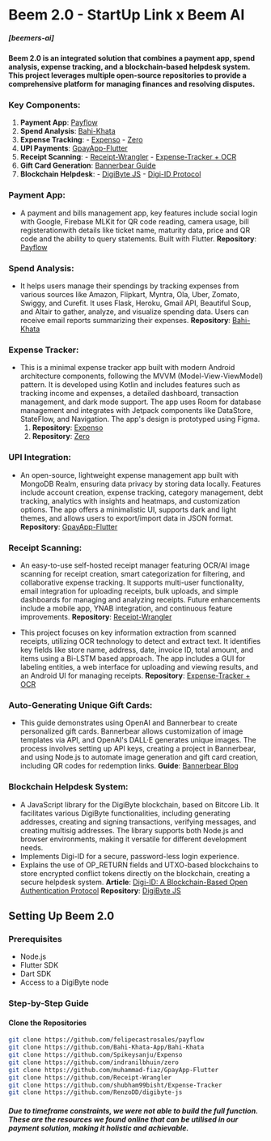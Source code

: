 
# Beem 2.0 - StartUp Link x Beem AI

##### [beemers-ai]
#### Beem 2.0 is an integrated solution that combines a payment app, spend analysis, expense tracking, and a blockchain-based helpdesk system. This project leverages multiple open-source repositories to provide a comprehensive platform for managing finances and resolving disputes.

### Key Components: 
1. **Payment App**: [Payflow](https://github.com/felipecastrosales/payflow) 
2. **Spend Analysis**: [Bahi-Khata](https://github.com/Bahi-Khata-App/Bahi-Khata) 
3. **Expense Tracking**: 
		- [Expenso](https://github.com/Spikeysanju/Expenso) 
		- [Zero](https://github.com/indranilbhuin/zero) 
4. **UPI Payments**: [GpayApp-Flutter](https://github.com/muhammad-fiaz/GpayApp-Flutter) 
5. **Receipt Scanning**: 
	   - [Receipt-Wrangler](https://github.com/Receipt-Wrangler) 
	   - [Expense-Tracker + OCR](https://github.com/shubham99bisht/Expense-Tracker) 
6. **Gift Card Generation**: [Bannerbear Guide](https://www.bannerbear.com/blog/how-to-auto-generate-unique-gift-cards-with-open-ai-and-bannerbear-nodejs/) 
7. **Blockchain Helpdesk**: 
       - [DigiByte JS](https://github.com/RenzoDD/digibyte-js) 
       - [Digi-ID Protocol](https://medium.com/geekculture/digi-id-a-blockchain-based-open-authentication-protocol-14f60446e39e)


### Payment App:
   - A payment and bills management app, key features include social login with Google, Firebase MLKit for QR code reading, camera usage, bill registerationwith details like ticket name, maturity data, price and QR code and the ability to query statements. Built with Flutter.
**Repository**: [Payflow](https://github.com/felipecastrosales/payflow)
   
### Spend Analysis:
   - It helps users manage their spendings by tracking expenses from various sources like Amazon, Flipkart, Myntra, Ola, Uber, Zomato, Swiggy, and Curefit. It uses Flask, Heroku, Gmail API, Beautiful Soup, and Altair to gather, analyze, and visualize spending data. Users can receive email reports summarizing their expenses.
**Repository**: [Bahi-Khata](https://github.com/Bahi-Khata-App/Bahi-Khata)

### Expense Tracker:
   - This is a minimal expense tracker app built with modern Android architecture components, following the MVVM (Model-View-ViewModel) pattern. It is developed using Kotlin and includes features such as tracking income and expenses, a detailed dashboard, transaction management, and dark mode support. The app uses Room for database management and integrates with Jetpack components like DataStore, StateFlow, and Navigation. The app's design is prototyped using Figma.
		1. **Repository**: [Expenso](https://github.com/Spikeysanju/Expenso)
		2. **Repository**: [Zero](https://github.com/indranilbhuin/zero)

### UPI Integration:
   - An open-source, lightweight expense management app built with MongoDB Realm, ensuring data privacy by storing data locally. Features include account creation, expense tracking, category management, debt tracking, analytics with insights and heatmaps, and customization options. The app offers a minimalistic UI, supports dark and light themes, and allows users to export/import data in JSON format.
**Repository**: [GpayApp-Flutter](https://github.com/muhammad-fiaz/GpayApp-Flutter)

### Receipt Scanning:
   - An easy-to-use self-hosted receipt manager featuring OCR/AI image scanning for receipt creation, smart categorization for filtering, and collaborative expense tracking. It supports multi-user functionality, email integration for uploading receipts, bulk uploads, and simple dashboards for managing and analyzing receipts. Future enhancements include a mobile app, YNAB integration, and continuous feature improvements.
**Repository**: [Receipt-Wrangler](https://github.com/Receipt-Wrangler)

   - This project focuses on key information extraction from scanned receipts, utilizing OCR technology to detect and extract text. It identifies key fields like store name, address, date, invoice ID, total amount, and items using a Bi-LSTM based approach. The app includes a GUI for labeling entities, a web interface for uploading and viewing results, and an Android UI for managing receipts.
 **Repository**: [Expense-Tracker + OCR](https://github.com/shubham99bisht/Expense-Tracker)

### Auto-Generating Unique Gift Cards:
   - This guide demonstrates using OpenAI and Bannerbear to create personalized gift cards. Bannerbear allows customization of image templates via API, and OpenAI's DALL·E generates unique images. The process involves setting up API keys, creating a project in Bannerbear, and using Node.js to automate image generation and gift card creation, including QR codes for redemption links.
**Guide**: [Bannerbear Blog](https://www.bannerbear.com/blog/how-to-auto-generate-unique-gift-cards-with-open-ai-and-bannerbear-nodejs/)

### Blockchain Helpdesk System:
   - A JavaScript library for the DigiByte blockchain, based on Bitcore Lib. It facilitates various DigiByte functionalities, including generating addresses, creating and signing transactions, verifying messages, and creating multisig addresses. The library supports both Node.js and browser environments, making it versatile for different development needs. 
  - Implements Digi-ID for a secure, password-less login experience. 
  - Explains the use of OP_RETURN fields and UTXO-based blockchains to store encrypted conflict tokens directly on the blockchain, creating a secure helpdesk system.
  **Article**: [Digi-ID: A Blockchain-Based Open Authentication Protocol](https://medium.com/geekculture/digi-id-a-blockchain-based-open-authentication-protocol-14f60446e39e)
  **Repository**: [DigiByte JS](https://github.com/RenzoDD/digibyte-js)    

## Setting Up Beem 2.0 
### Prerequisites 
- Node.js 
- Flutter SDK 
- Dart SDK 
- Access to a DigiByte node 

### Step-by-Step Guide
####  Clone the Repositories 
```bash 
git clone https://github.com/felipecastrosales/payflow 
git clone https://github.com/Bahi-Khata-App/Bahi-Khata 
git clone https://github.com/Spikeysanju/Expenso 
git clone https://github.com/indranilbhuin/zero 
git clone https://github.com/muhammad-fiaz/GpayApp-Flutter 
git clone https://github.com/Receipt-Wrangler 
git clone https://github.com/shubham99bisht/Expense-Tracker 
git clone https://github.com/RenzoDD/digibyte-js 
```

##### Due to timeframe constraints, we were not able to build the full function. These are the resources we found online that can be utilised in our payment solution, making it holistic and achievable.
